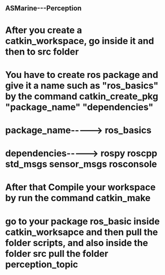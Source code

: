 ## ASMarine---Perception

# After you create a catkin_workspace, go inside it and then to src folder

# You have to create ros package and give it a name such as "ros_basics" by the command catkin_create_pkg "package_name" "dependencies"
# package_name-----> ros_basics   
# dependencies-----> rospy roscpp std_msgs sensor_msgs rosconsole
 
# After that Compile your workspace by run the command catkin_make 

# go to your package ros_basic inside catkin_worksapce and then pull the folder scripts, and also inside the folder src pull the folder perception_topic
